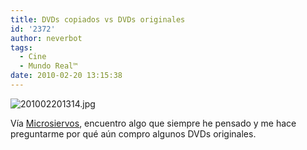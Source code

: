 ```yaml
---
title: DVDs copiados vs DVDs originales
id: '2372'
author: neverbot
tags:
  - Cine
  - Mundo Real™
date: 2010-02-20 13:15:38
---
```


![201002201314.jpg](./201002201314.jpg)

Vía [Microsiervos](http://www.microsiervos.com/archivo/peliculas-tv/dvd-pirateados-frente-comprados.html), encuentro algo que siempre he pensado y me hace preguntarme por qué aún compro algunos DVDs originales.